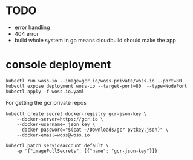 # TODO

* error handling
* 404 error
* build whole system in go means cloudbuild should make the app 

# console deployment


`kubectl run woss-io --image=gcr.io/woss-private/woss-io --port=80`
`kubectl expose deployment woss-io --target-port=80  --type=NodePort`
`kubectl apply -f woss.io.yaml`


For getting the gcr private repos
```
kubectl create secret docker-registry gcr-json-key \
    --docker-server=https://gcr.io \
    --docker-username=_json_key \
    --docker-password="$(cat ~/Downloads/gcr-pvtkey.json)" \
    --docker-email=woss@woss.io

kubectl patch serviceaccount default \
    -p '{"imagePullSecrets": [{"name": "gcr-json-key"}]}'

```